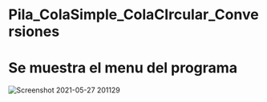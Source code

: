 # Pila_ColaSimple_ColaCIrcular_Conversiones

# Se muestra el menu del programa

![Screenshot 2021-05-27 201129](https://user-images.githubusercontent.com/77648539/119919465-bec2cf80-bf27-11eb-94dd-83cd2240fcd8.png)
